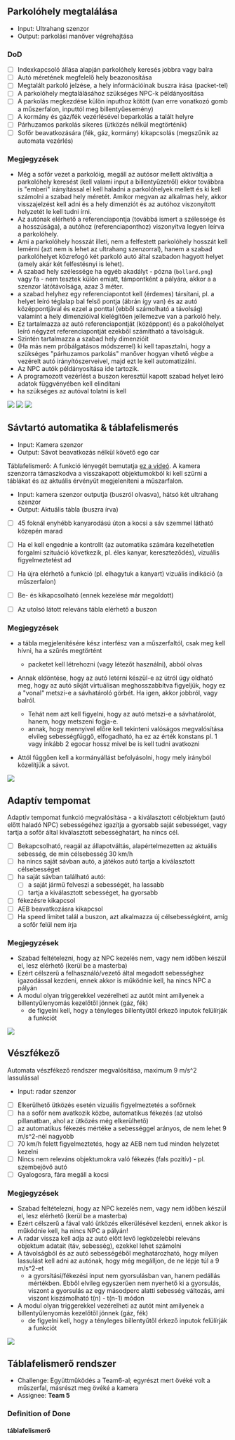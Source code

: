 ## Parkolóhely megtalálása

* Input: Ultrahang szenzor
* Output: parkolási manőver végrehajtása

### DoD

- [ ] Indexkapcsoló állása alapján parkolóhely keresés jobbra vagy balra
- [ ] Autó méretének megfelelő hely beazonosítása
- [ ] Megtalált parkoló jelzése, a hely információinak buszra írása (packet-tel)
- [ ] A parkolóhely megtalálásához szükséges NPC-k példányosítása
- [ ] A parkolás megkezdése külön inputhoz kötött (van erre vonatkozó gomb a műszerfalon, inputtól meg billentyűesemény)
- [ ] A kormány és gáz/fék vezérlésével beparkolás a talált helyre
- [ ] Párhuzamos parkolás sikeres (ütközés nélkül megtörténik)
- [ ] Sofőr beavatkozására (fék, gáz, kormány) kikapcsolás (megszűnik az automata vezérlés)

### Megjegyzések

* Még a sofőr vezet a parkolóig, megáll az autósor mellett aktiváltja a parkolóhely keresést (kell valami input a billentyűzetről) ekkor továbbra is "emberi" irányítással el kell haladni a parkolóhelyek mellett és ki kell számolni a szabad hely méretét. Amikor megvan az alkalmas hely, akkor visszajelzést kell adni és a hely dimenziót és az autóhoz viszonyított helyzetét le kell tudni írni.
* Az autónak elérhető a referenciapontja (továbbá ismert a szélessége és a hosszúsága), a autóhoz (referenciaponthoz) viszonyítva legyen leírva a parkolóhely.
* Ami a parkolóhely hosszát illeti, nem a felfestett parkolóhely hosszát kell lemérni (azt nem is lehet az ultrahang szenzorral), hanem a szabad parkolóhelyet közrefogó két parkoló autó által szabadon hagyott helyet (amely akár két felfestésnyi is lehet).
* A szabad hely szélessége ha egyéb akadályt - pózna (`bollard.png`) vagy fa - nem tesztek külön emiatt, támpontként a pályára, akkor a a szenzor látótávolsága, azaz 3 méter.
* a szabad helyhez egy referenciapontot kell (érdemes) társítani, pl. a helyet leíró téglalap bal felső pontja (ábrán így van) és az autó középpontjával és ezzel a ponttal (ebből számolható a távolság) valamint a hely dimenzióival kielégítően jellemezve van a parkoló hely.
* Ez tartalmazza az autó referenciapontját (középpont) és a pakolóhelyet leíró négyzet referenciapontját ezekből számítható a távolságuk.
* Szintén tartalmazza a szabad hely dimenzióit
* (Ha más nem próbálgatásos módszerrel) ki kell tapasztalni, hogy a szükséges "párhuzamos parkolás" manőver hogyan vihető végbe a vezérelt autó irányítószerveivel, majd ezt le kell automatizálni.
* Az NPC autók példányosítása ide tartozik.
* A programozott vezérlést a buszon keresztül kapott szabad helyet leíró adatok függvényében kell elindítani
* ha szükséges az autóval tolatni is kell

![](https://raw.githubusercontent.com/SzFMV2018-Osz/handout/master/docs/images/parking.png)
![](https://raw.githubusercontent.com/SzFMV2018-Osz/handout/master/docs/images/find_parking_place.png)
![](https://raw.githubusercontent.com/SzFMV2018-Osz/handout/master/docs/images/parking_place_found.png)

## Sávtartó automatika & táblafelismerés

* Input: Kamera szenzor
* Output: Sávot beavatkozás nélkül követő ego car

Táblafelismerő:
A funkció lényegét bemutatja [ez a videó](https://www.youtube.com/watch?v=RFuUvqxbuSc). A kamera szenzorra támaszkodva a visszakapott objektumokból ki kell szűrni a táblákat és az aktuális érvényűt megjeleníteni a műszarfalon.

* Input: kamera szenzor outputja (buszról olvasva), hátsó két ultrahang szenzor
* Output: Aktuális tábla (buszra írva)

- [ ] 45 foknál enyhébb kanyarodású úton a kocsi a sáv szemmel látható közepén marad
- [ ] Ha el kell engednie a kontrollt (az automatika számára kezelhetetlen forgalmi szituáció következik, pl. éles kanyar, kereszteződés), vizuális figyelmeztetést ad
- [ ] Ha újra elérhető a funkció (pl. elhagytuk a kanyart) vizuális indikáció (a műszerfalon)
- [ ] Be- és kikapcsolható (ennek kezelése már megoldott)
- [ ] Az utolsó látott releváns tábla elérhető a buszon


### Megjegyzések

* a tábla megjelenítésére kész interfész van a műszerfaltól, csak meg kell hívni, ha a szűrés megtörtént
    * packetet kell létrehozni (vagy létezőt használni), abból olvas

* Annak eldöntése, hogy az autó letérni készül-e az útról úgy oldható meg, hogy az autó síkját virtuálisan meghosszabbítva figyeljük, hogy ez a "vonal" metszi-e a sávhatároló görbét. Ha igen, akkor jobbról, vagy balról.
    * Tehát nem azt kell figyelni, hogy az autó metszi-e a sávhatárolót, hanem, hogy metszeni fogja-e.
    * annak, hogy mennyivel előre kell tekinteni valóságos megvalósítása elvileg sebességfüggő, elfogadható, ha ez az érték konstans pl. 1 vagy inkább 2 egocar hossz mivel be is kell tudni avatkozni
* Attól függően kell a kormányállást befolyásolni, hogy mely irányból közelítjük a sávot.

![](https://raw.githubusercontent.com/SzFMV2018-Osz/handout/master/docs/images/camera_lanekeeping.png)

## Adaptív tempomat

Adaptív tempomat funkció megvalósítása - a kiválasztott célobjektum (autó előtt haladó NPC) sebességéhez igazítja a gyorsabb saját sebességet, vagy tartja a sofőr által kiválasztott sebességhatárt, ha nincs cél. 

- [ ] Bekapcsolható, reagál az állapotváltás, alapértelmezetten az aktuális sebesség, de min célsebesség 30 km/h
- [ ] ha nincs saját sávban autó, a játékos autó tartja a kiválasztott célsebességet
- [ ] ha saját sávban található autó:
    - [ ] a saját jármű felveszi a sebességét, ha lassabb
    - [ ] tartja a kiválasztott sebességet, ha gyorsabb
- [ ] fékezésre kikapcsol
- [ ] AEB beavatkozásra kikapcsol
- [ ] Ha speed limitet talál a buszon, azt alkalmazza új célsebességként, amíg a sofőr felül nem írja

### Megjegyzések

* Szabad feltételezni, hogy az NPC kezelés nem, vagy nem időben készül el, lesz elérhető (kerül be a masterba)
* Ezért célszerű a felhasználó/vezető által megadott sebességhez igazodással kezdeni, ennek akkor is működnie kell, ha nincs NPC a pályán
* A modul olyan triggerekkel vezérelheti az autót mint amilyenek a billentyűlenyomás kezelőtől jönnek (gáz, fék)
    * de figyelni kell, hogy a tényleges billentyűtől érkező inputok felülírják a funkciót

![](https://raw.githubusercontent.com/SzFMV2018-Osz/handout/master/docs/images/acc.png)


## Vészfékező

Automata vészfékező rendszer megvalósítása, maximum 9 m/s^2 lassulással

* Input: radar szenzor

- [ ] Elkerülhető ütközés esetén vizuális figyelmeztetés a sofőrnek
- [ ] ha a sofőr nem avatkozik közbe, automatikus fékezés (az utolsó pillanatban, ahol az ütközés még elkerülhető)
- [ ] az automatikus fékezés mértéke a sebességgel arányos, de nem lehet 9 m/s^2-nél nagyobb
- [ ] 70 km/h felett figyelmeztetés, hogy az AEB nem tud minden helyzetet kezelni
- [ ] Nincs nem releváns objektumokra való fékezés (fals pozitív) - pl. szembejövő autó
- [ ] Gyalogosra, fára megáll a kocsi

### Megjegyzések

* Szabad feltételezni, hogy az NPC kezelés nem, vagy nem időben készül el, lesz elérhető (kerül be a masterba)
* Ezért célszerű a fával való ütközés elkerülésével kezdeni, ennek akkor is működnie kell, ha nincs NPC a pályán!
* A radar vissza kell adja az autó előtt levő legközelebbi releváns objektum adatait (táv, sebesség), ezekkel lehet számolni
* A távolságból és az autó sebességéből meghatározható, hogy milyen lassulást kell adni az autónak, hogy még megálljon, de ne lépje túl a 9 m/s^2-et
    * a gyorsítási/fékezési input nem gyorsulásban van, hanem pedállás mértékben. Ebből elvileg egyszerűen nem nyerhető ki a gyorsulás, viszont a gyorsulás az egy másodperc alatti sebesség változás, ami viszont kiszámolható t(n) - t(n-1) módon
* A modul olyan triggerekkel vezérelheti az autót mint amilyenek a billentyűlenyomás kezelőtől jönnek (gáz, fék)
    * de figyelni kell, hogy a tényleges billentyűtől érkező inputok felülírják a funkciót

![](https://raw.githubusercontent.com/SzFMV2018-Osz/handout/master/docs/images/radar_aeb.png)

## Táblafelismerő rendszer


* Challenge: Együttműködés a Team6-al; egyrészt mert övéké volt a műszerfal, másrészt meg övéké a kamera
* Assignee: **Team 5**

### Definition of Done

#### táblafelismerő



